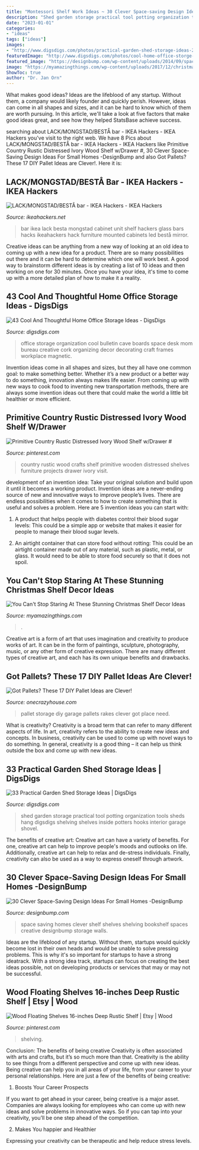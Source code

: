 ```yaml
---
title: "Montessori Shelf Work Ideas ~ 30 Clever Space-saving Design Ideas For Small Homes -designbump"
description: "Shed garden storage practical tool potting organization tools sheds hang digsdigs shelving shelves inside potters hooks interior garage shovel"
date: "2023-01-01"
categories:
- "ideas"
tags: ["ideas"]
images:
- "http://www.digsdigs.com/photos/practical-garden-shed-storage-ideas-2.jpg"
featuredImage: "http://www.digsdigs.com/photos/cool-home-office-storge-ideas-39.jpg"
featured_image: "https://designbump.com/wp-content/uploads/2014/09/space-saving-design-ideas-007.jpg"
image: "https://myamazingthings.com/wp-content/uploads/2017/12/christmas-shelf-decor-2-.jpg"
ShowToc: true
author: "Dr. Jan Orn"
---
```



What makes good ideas?
Ideas are the lifeblood of any startup. Without them, a company would likely founder and quickly perish. However, ideas can come in all shapes and sizes, and it can be hard to know which of them are worth pursuing. In this article, we'll take a look at five factors that make good ideas great, and see how they helped StatsBase achieve success.

	

		
searching about LACK/MONGSTAD/BESTÅ bar - IKEA Hackers - IKEA Hackers you've visit to the right web. We have 8 Pics about LACK/MONGSTAD/BESTÅ bar - IKEA Hackers - IKEA Hackers like Primitive Country Rustic Distressed Ivory Wood Shelf w/Drawer #, 30 Clever Space-Saving Design Ideas For Small Homes -DesignBump and also Got Pallets? These 17 DIY Pallet Ideas are Clever!. Here it is:
		
    
## LACK/MONGSTAD/BESTÅ Bar - IKEA Hackers - IKEA Hackers

<img loading=lazy src="http://www.ikeahackers.net/wp-content/uploads/2013/06/IMG_20130111_073537-761901.jpg" onerror="this.onerror=null;this.src='https://tse1.mm.bing.net/th?id=OIP.Geqat-4exaf7t1tm5MtJmAHaJ4&amp;pid=15.1';" alt="LACK/MONGSTAD/BESTÅ bar - IKEA Hackers - IKEA Hackers">

_Source: ikeahackers.net_

>bar ikea lack besta mongstad cabinet unit shelf hackers glass bars hacks ikeahackers hack furniture mounted cabinets led bestå mirror. 

	

Creative ideas can be anything from a new way of looking at an old idea to coming up with a new idea for a product. There are so many possibilities out there and it can be hard to determine which one will work best. A good way to brainstorm different ideas is by creating a list of 10 ideas and then working on one for 30 minutes. Once you have your idea, it's time to come up with a more detailed plan of how to make it a reality.

    
## 43 Cool And Thoughtful Home Office Storage Ideas - DigsDigs

<img loading=lazy src="http://www.digsdigs.com/photos/cool-home-office-storge-ideas-39.jpg" onerror="this.onerror=null;this.src='https://tse4.mm.bing.net/th?id=OIP.dFVDmYZYIKYlX7J7-4E4bgHaKO&amp;pid=15.1';" alt="43 Cool And Thoughtful Home Office Storage Ideas - DigsDigs">

_Source: digsdigs.com_

>office storage organization cool bulletin cave boards space desk mom bureau creative cork organizing decor decorating craft frames workplace magnetic. 

	

Invention ideas come in all shapes and sizes, but they all have one common goal: to make something better. Whether it’s a new product or a better way to do something, innovation always makes life easier. From coming up with new ways to cook food to inventing new transportation methods, there are always some invention ideas out there that could make the world a little bit healthier or more efficient.

    
## Primitive Country Rustic Distressed Ivory Wood Shelf W/Drawer #

<img loading=lazy src="https://i.pinimg.com/736x/1e/4d/47/1e4d47c4648882966d8ab91ede47390f--rustic-crafts-country-crafts.jpg" onerror="this.onerror=null;this.src='https://tse2.mm.bing.net/th?id=OIP.qfv_qzXsKqcQsjFonRmvHAHaLp&amp;pid=15.1';" alt="Primitive Country Rustic Distressed Ivory Wood Shelf w/Drawer #">

_Source: pinterest.com_

>country rustic wood crafts shelf primitive wooden distressed shelves furniture projects drawer ivory visit. 

	

development of an invention idea: Take your original solution and build upon it until it becomes a working product.
Invention ideas are a never-ending source of new and innovative ways to improve people’s lives. There are endless possibilities when it comes to how to create something that is useful and solves a problem. Here are 5 invention ideas you can start with:
1) A product that helps people with diabetes control their blood sugar levels: This could be a simple app or website that makes it easier for people to manage their blood sugar levels.

2) An airtight container that can store food without rotting: This could be an airtight container made out of any material, such as plastic, metal, or glass. It would need to be able to store food securely so that it does not spoil.

    
## You Can&#039;t Stop Staring At These Stunning Christmas Shelf Decor Ideas

<img loading=lazy src="https://myamazingthings.com/wp-content/uploads/2017/12/christmas-shelf-decor-2-.jpg" onerror="this.onerror=null;this.src='https://tse3.mm.bing.net/th?id=OIP.-vVnBc_qjYp8bDKPfD22UgHaJ4&amp;pid=15.1';" alt="You Can&#039;t Stop Staring At These Stunning Christmas Shelf Decor Ideas">

_Source: myamazingthings.com_

>. 

	

Creative art is a form of art that uses imagination and creativity to produce works of art. It can be in the form of paintings, sculpture, photography, music, or any other form of creative expression. There are many different types of creative art, and each has its own unique benefits and drawbacks.

    
## Got Pallets? These 17 DIY Pallet Ideas Are Clever!

<img loading=lazy src="https://cdn.onecrazyhouse.com/wp-content/uploads/2016/04/garage-storage.png" onerror="this.onerror=null;this.src='https://tse4.mm.bing.net/th?id=OIP.iZzhwEunxTlhjthmhIB3jQHaKp&amp;pid=15.1';" alt="Got Pallets? These 17 DIY Pallet Ideas are Clever!">

_Source: onecrazyhouse.com_

>pallet storage diy garage pallets rakes clever got place need. 

	

What is creativity?
Creativity is a broad term that can refer to many different aspects of life. In art, creativity refers to the ability to create new ideas and concepts. In business, creativity can be used to come up with novel ways to do something. In general, creativity is a good thing – it can help us think outside the box and come up with new ideas.

    
## 33 Practical Garden Shed Storage Ideas | DigsDigs

<img loading=lazy src="http://www.digsdigs.com/photos/practical-garden-shed-storage-ideas-2.jpg" onerror="this.onerror=null;this.src='https://tse2.mm.bing.net/th?id=OIP._ScMXs_0xTzSzYAcqFryrQHaK9&amp;pid=15.1';" alt="33 Practical Garden Shed Storage Ideas | DigsDigs">

_Source: digsdigs.com_

>shed garden storage practical tool potting organization tools sheds hang digsdigs shelving shelves inside potters hooks interior garage shovel. 

	

The benefits of creative art:
Creative art can have a variety of benefits. For one, creative art can help to improve people's moods and outlooks on life. Additionally, creative art can help to relax and de-stress individuals. Finally, creativity can also be used as a way to express oneself through artwork.

    
## 30 Clever Space-Saving Design Ideas For Small Homes -DesignBump

<img loading=lazy src="https://designbump.com/wp-content/uploads/2014/09/space-saving-design-ideas-007.jpg" onerror="this.onerror=null;this.src='https://tse3.mm.bing.net/th?id=OIP.9CVghvgbXQm_Tyuw4iVFdgAAAA&amp;pid=15.1';" alt="30 Clever Space-Saving Design Ideas For Small Homes -DesignBump">

_Source: designbump.com_

>space saving homes clever shelf shelves shelving bookshelf spaces creative designbump storage walls. 

	

Ideas are the lifeblood of any startup. Without them, startups would quickly become lost in their own heads and would be unable to solve pressing problems. This is why it's so important for startups to have a strong ideatrack. With a strong idea track, startups can focus on creating the best ideas possible, not on developing products or services that may or may not be successful.

    
## Wood Floating Shelves 16-inches Deep Rustic Shelf | Etsy | Wood

<img loading=lazy src="https://i.pinimg.com/736x/64/c8/d7/64c8d74582ad200b9d201b9469570928.jpg" onerror="this.onerror=null;this.src='https://tse4.mm.bing.net/th?id=OIP.cu4N_LtJ91S4KR4nXDSNWwHaJ3&amp;pid=15.1';" alt="Wood Floating Shelves 16-inches Deep Rustic Shelf | Etsy | Wood">

_Source: pinterest.com_

>shelving. 

	

Conclusion: The benefits of being creative
Creativity is often associated with arts and crafts, but it’s so much more than that. Creativity is the ability to see things from a different perspective and come up with new ideas. Being creative can help you in all areas of your life, from your career to your personal relationships.
Here are just a few of the benefits of being creative:

1. Boosts Your Career Prospects

If you want to get ahead in your career, being creative is a major asset. Companies are always looking for employees who can come up with new ideas and solve problems in innovative ways. So if you can tap into your creativity, you’ll be one step ahead of the competition.

2. Makes You happier and Healthier

Expressing your creativity can be therapeutic and help reduce stress levels.

